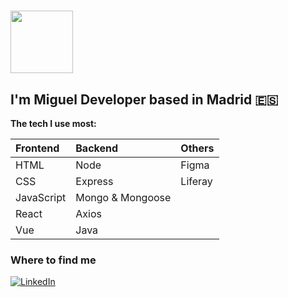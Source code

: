 # <img src="https://media4.giphy.com/media/26xBwdIuRJiAIqHwA/giphy.gif?cid=ecf05e47m6lh7x1yn5k2g7osflpev8x2400i8vr2mir973h4&rid=giphy.gif&ct=g" width="100px">

## I'm Miguel Developer based in Madrid 🇪🇸

**The tech I use  most:**

| Frontend    |  Backend     |  Others     | 
| :-------- | :------- |  :------- |  
| HTML  | Node | Figma | 
| CSS | Express | Liferay | 
| JavaScript | Mongo & Mongoose |
| React | Axios | 
| Vue | Java | 

<h3>Where to find me</h3>
<p>
<a href="https://www.linkedin.com/in/miguel-ortega-ward/" target="_blank"><img alt="LinkedIn" src="https://img.shields.io/badge/linkedin-%230077B5.svg?&style=for-the-badge&logo=linkedin&logoColor=white" /></a>
</p>


